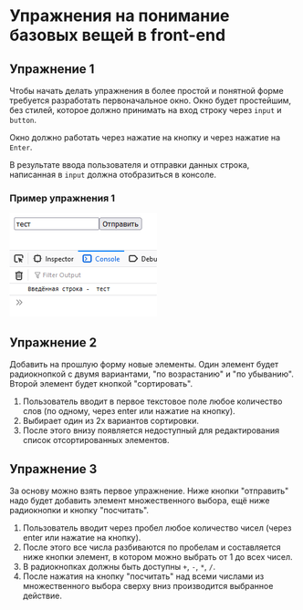 # Упражнения на понимание базовых вещей в front-end

## Упражнение 1

Чтобы начать делать упражнения в более простой и понятной форме требуется разработать первоначальное окно. Окно будет простейшим, без стилей, которое должно принимать на вход строку через `input` и `button`.

Окно должно работать через нажатие на кнопку и через нажатие на `Enter`.

В результате ввода пользователя и отправки данных строка, написанная в `input` должна отобразиться в консоле.

### Пример упражнения 1

![Пример 1](./images/task1.png)

## Упражнение 2

Добавить на прошлую форму новые элементы. Один элемент будет радиокнопкой с двумя вариантами, "по возрастанию" и "по убыванию". Второй элемент будет кнопкой "сортировать".

1. Пользователь вводит в первое текстовое поле любое количество слов (по одному, через enter или нажатие на кнопку).
2. Выбирает один из 2х вариантов сортировки.
3. После этого внизу появляется недоступный для редактирования список отсортированных элементов.

## Упражнение 3

За основу можно взять первое упражнение. Ниже кнопки "отправить" надо будет добавить элемент множественного выбора, ещё ниже радиокнопки и кнопку "посчитать".

1. Пользователь вводит через пробел любое количество чисел (через enter или нажатие на кнопку).
2. После этого все числа разбиваются по пробелам и составляется ниже кнопки элемент, в котором можно выбрать от 1 до всех чисел.
3. В радиокнопках должны быть доступны `+`, `-`, `*`, `/`.
4. После нажатия на кнопку "посчитать" над всеми числами из множественного выбора сверху вниз производится выбранное действие.

